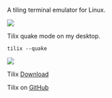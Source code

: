 A tiling terminal emulator for Linux.

<img src="https://skandyns.github.io/img/tilix.png"/>

Tilix quake mode on my desktop.
```
tilix --quake
```
<img src="https://skandyns.github.io/img/tilix-quake.png"/>

Tilix <a href="https://gnunn1.github.io/tilix-web/" target="_blank">Download</a>

Tilix on <a href="https://github.com/gnunn1/tilix" target="_blank">GitHub</a>

